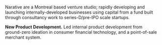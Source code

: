 Narative are a Montreal based venture studio; rapidly developing and launching internally-developed businesses using capital from a fund built through consultancy work to series-D/pre-IPO scale startups.

**New Product Development.** Led internal product development from ground-zero ideation in consumer financial technology, and a point-of-sale merchant system.
